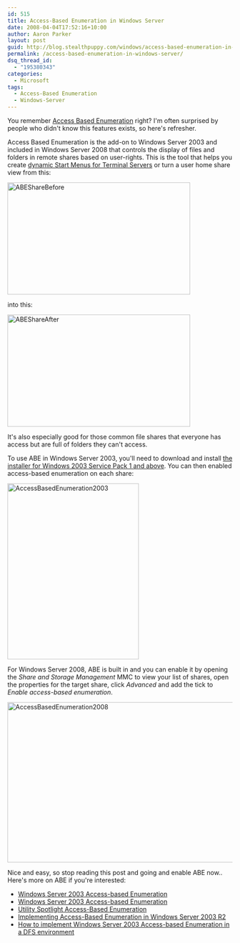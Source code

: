 ```yaml
---
id: 515
title: Access-Based Enumeration in Windows Server
date: 2008-04-04T17:52:16+10:00
author: Aaron Parker
layout: post
guid: http://blog.stealthpuppy.com/windows/access-based-enumeration-in-windows-server
permalink: /access-based-enumeration-in-windows-server/
dsq_thread_id:
  - "195380343"
categories:
  - Microsoft
tags:
  - Access-Based Enumeration
  - Windows-Server
---
```

You remember [Access Based Enumeration](http://www.microsoft.com/windowsserver2003/techinfo/overview/abe.mspx) right? I'm often surprised by people who didn't know this features exists, so here's refresher.

Access Based Enumeration is the add-on to Windows Server 2003 and included in Windows Server 2008 that controls the display of files and folders in remote shares based on user-rights. This is the tool that helps you create [dynamic Start Menus for Terminal Servers]({{site.baseurl}}/terminal-server/building-dynamic-start-menus-with-access-based-enumeration) or turn a user home share view from this:

<img src="https://stealthpuppy.com/media/2008/04/abesharebefore.png" border="0" alt="ABEShareBefore" width="409" height="251" /> 

into this:

<img src="https://stealthpuppy.com/media/2008/04/abeshareafter.png" border="0" alt="ABEShareAfter" width="409" height="251" /> 

It's also especially good for those common file shares that everyone has access but are full of folders they can't access.

To use ABE in Windows Server 2003, you'll need to download and install [the installer for Windows 2003 Service Pack 1 and above](http://www.microsoft.com/downloads/details.aspx?FamilyID=04a563d9-78d9-4342-a485-b030ac442084&DisplayLang=en). You can then enabled access-based enumeration on each share:

<img src="https://stealthpuppy.com/media/2008/04/accessbasedenumeration2003.png" border="0" alt="AccessBasedEnumeration2003" width="294" height="394" /> 

For Windows Server 2008, ABE is built in and you can enable it by opening the _Share and Storage Management_ MMC to view your list of shares, open the properties for the target share, click _Advanced_ and add the tick to _Enable access-based enumeration_.

<img src="https://stealthpuppy.com/media/2008/04/accessbasedenumeration2008.png" border="0" alt="AccessBasedEnumeration2008" width="573" height="359" /> 

Nice and easy, so stop reading this post and going and enable ABE now.. Here's more on ABE if you're interested:

  * [Windows Server 2003 Access-based Enumeration](http://www.microsoft.com/downloads/details.aspx?FamilyID=04a563d9-78d9-4342-a485-b030ac442084&DisplayLang=en)
  * [Windows Server 2003 Access-based Enumeration](http://www.microsoft.com/windowsserver2003/techinfo/overview/abe.mspx)
  * [Utility Spotlight Access-Based Enumeration](http://technet.microsoft.com/en-us/magazine/cc160928.aspx)
  * [Implementing Access-Based Enumeration in Windows Server 2003 R2](http://www.windowsnetworking.com/articles_tutorials/Implementing-Access-Based-Enumeration-Windows-Server-2003.html)
  * [How to implement Windows Server 2003 Access-based Enumeration in a DFS environment](http://support.microsoft.com/kb/907458)
